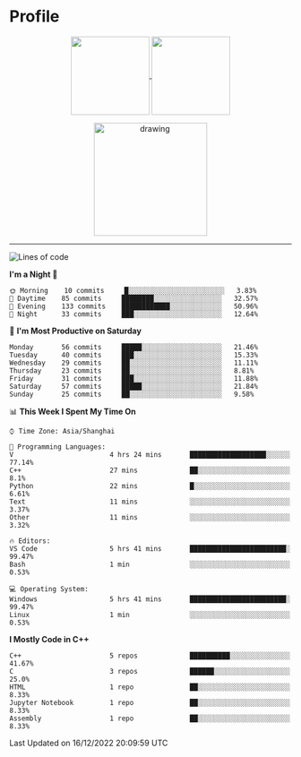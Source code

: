 # Profile

<p align="center">
  <a href="https://github.com/SourVoice">
    <img
      align="center"
      height="140em"
      src="https://github-readme-stats.vercel.app/api?username=SourVoice&show_icons=true&include_all_commits=true&count_private=true&theme=tokyonight"
    />
  </a>
  <a href="https://github.com/SourVoice">
    <img
      align="center"
      height="140em"
      src="https://github-readme-stats.vercel.app/api/top-langs/?username=SourVoice&show_icons=true&include_all_commits=true&count_private=true&layout=compact&theme=tokyonight"
    />
  </a>
</p>

<p align="center">
   <a href="https://github.com/SourVoice">
    <img
      align="center"
      height="202em"
      alt="drawing"
      src="https://activity-graph.herokuapp.com/graph?username=SourVoice&theme=react-dark"
    />
  </a>
</p>

---
<!--START_SECTION:waka-->
![Lines of code](https://img.shields.io/badge/From%20Hello%20World%20I%27ve%20Written-244%20Thousand%20lines%20of%20code-blue)

**I'm a Night 🦉** 

```text
🌞 Morning    10 commits     █░░░░░░░░░░░░░░░░░░░░░░░░   3.83% 
🌆 Daytime    85 commits     ████████░░░░░░░░░░░░░░░░░   32.57% 
🌃 Evening    133 commits    ████████████░░░░░░░░░░░░░   50.96% 
🌙 Night      33 commits     ███░░░░░░░░░░░░░░░░░░░░░░   12.64%

```
📅 **I'm Most Productive on Saturday** 

```text
Monday       56 commits     █████░░░░░░░░░░░░░░░░░░░░   21.46% 
Tuesday      40 commits     ███░░░░░░░░░░░░░░░░░░░░░░   15.33% 
Wednesday    29 commits     ██░░░░░░░░░░░░░░░░░░░░░░░   11.11% 
Thursday     23 commits     ██░░░░░░░░░░░░░░░░░░░░░░░   8.81% 
Friday       31 commits     ███░░░░░░░░░░░░░░░░░░░░░░   11.88% 
Saturday     57 commits     █████░░░░░░░░░░░░░░░░░░░░   21.84% 
Sunday       25 commits     ██░░░░░░░░░░░░░░░░░░░░░░░   9.58%

```


📊 **This Week I Spent My Time On** 

```text
⌚︎ Time Zone: Asia/Shanghai

💬 Programming Languages: 
V                        4 hrs 24 mins       ███████████████████░░░░░░   77.14% 
C++                      27 mins             ██░░░░░░░░░░░░░░░░░░░░░░░   8.1% 
Python                   22 mins             █░░░░░░░░░░░░░░░░░░░░░░░░   6.61% 
Text                     11 mins             ░░░░░░░░░░░░░░░░░░░░░░░░░   3.37% 
Other                    11 mins             ░░░░░░░░░░░░░░░░░░░░░░░░░   3.32%

🔥 Editors: 
VS Code                  5 hrs 41 mins       ████████████████████████░   99.47% 
Bash                     1 min               ░░░░░░░░░░░░░░░░░░░░░░░░░   0.53%

💻 Operating System: 
Windows                  5 hrs 41 mins       ████████████████████████░   99.47% 
Linux                    1 min               ░░░░░░░░░░░░░░░░░░░░░░░░░   0.53%

```

**I Mostly Code in C++** 

```text
C++                      5 repos             ██████████░░░░░░░░░░░░░░░   41.67% 
C                        3 repos             ██████░░░░░░░░░░░░░░░░░░░   25.0% 
HTML                     1 repo              ██░░░░░░░░░░░░░░░░░░░░░░░   8.33% 
Jupyter Notebook         1 repo              ██░░░░░░░░░░░░░░░░░░░░░░░   8.33% 
Assembly                 1 repo              ██░░░░░░░░░░░░░░░░░░░░░░░   8.33%

```



 Last Updated on 16/12/2022 20:09:59 UTC
<!--END_SECTION:waka-->
